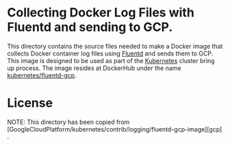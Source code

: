 # Collecting Docker Log Files with Fluentd and sending to GCP.
This directory contains the source files needed to make a Docker image
that collects Docker container log files using [Fluentd](http://www.fluentd.org/)
and sends them to GCP.
This image is designed to be used as part of the [Kubernetes](https://github.com/GoogleCloudPlatform/kubernetes)
cluster bring up process. The image resides at DockerHub under the name
[kubernetes/fluentd-gcp](https://registry.hub.docker.com/u/kubernetes/fluentd-gcp/).

# License

NOTE: This directory has been copied from [GoogleCloudPlatform/kubernetes/contrib/logging/fluentd-gcp-image][gcp] .

[https://github.com/GoogleCloudPlatform/kubernetes/tree/master/contrib/logging/fluentd-gcp-image]: [gcp]

